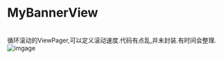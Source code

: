 # MyBannerView

<br>循环滚动的ViewPager,可以定义滚动速度.代码有点乱,并未封装.有时间会整理.
<br>![imgage](https://github.com/q422013/MyBannerView/blob/master/img.png)

